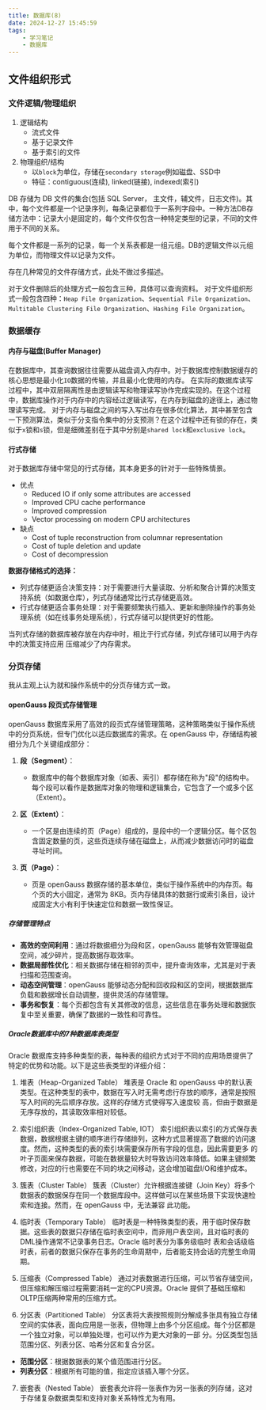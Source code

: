 ```yaml
---
title: 数据库(8)
date: 2024-12-27 15:45:59
tags:
    - 学习笔记
    - 数据库
---
```


## 文件组织形式

### 文件逻辑/物理组织

1. 逻辑结构
   - 流式文件
   - 基于记录文件
   - 基于索引的文件
2. 物理组织/结构
   - 以`block`为单位，存储在`secondary storage`例如磁盘、SSD中
   - 特征：contiguous(连续), linked(链接), indexed(索引)

DB 存储为 DB 文件的集合(包括 SQL Server， 主文件，辅文件，日志文件)。其中，每个文件都是一个记录序列，每条记录都位于一系列字段中。一种方法DB存储方法中：记录大小是固定的，每个文件仅包含一种特定类型的记录，不同的文件用于不同的关系。

每个文件都是一系列的记录，每一个关系表都是一组元组。DB的逻辑文件以元组为单位，而物理文件以记录为文件。

存在几种常见的文件存储方式，此处不做过多描述。

对于文件删除后的处理方式一般包含三种，具体可以查询资料。
对于文件组织形式一般包含四种：`Heap File Organization`、`Sequential File Organization`、`Multitable Clustering File Organization`、`Hashing File Organization`。

### 数据缓存

#### 内存与磁盘(Buffer Manager)

在数据库中，其查询数据往往需要从磁盘调入内存中。对于数据库控制数据缓存的核心思想是最小化`IO`数据的传输，并且最小化使用的内存。
在实际的数据库读写过程中，其中双层隔离性是由逻辑读写和物理读写协作完成实现的。在这个过程中，数据库操作对于内存中的内容经过逻辑读写，在内存到磁盘的途径上，通过物理读写完成。
对于内存与磁盘之间的写入写出存在很多优化算法，其中甚至包含一下预测算法，类似于分支指令集中的分支预测？在这个过程中还有锁的存在，类似于`x`锁和`s`锁，但是细微差别在于其中分别是`shared lock`和`exclusive lock`。

#### 行式存储

对于数据库存储中常见的行式存储，其本身更多的针对于一些特殊情景。

- 优点
  - Reduced IO if only some attributes are accessed
  - Improved CPU cache performance 
  - Improved compression
  - Vector processing on modern CPU architectures
- 缺点
  - Cost of tuple reconstruction from columnar representation
  - Cost of tuple deletion and update
  - Cost of decompression

**数据存储格式的选择：**

- 列式存储更适合决策支持：对于需要进行大量读取、分析和聚合计算的决策支持系统（如数据仓库），列式存储通常比行式存储更高效。
- 行式存储更适合事务处理：对于需要频繁执行插入、更新和删除操作的事务处理系统（如在线事务处理系统），行式存储可以提供更好的性能。

当列式存储的数据库被存放在内存中时，相比于行式存储，列式存储可以用于内存中的决策支持应用 压缩减少了内存需求。

### 分页存储

我从主观上认为就和操作系统中的分页存储方式一致。

#### openGauss 段页式存储管理

openGauss 数据库采用了高效的段页式存储管理策略，这种策略类似于操作系统中的分页系统，但专门优化以适应数据库的需求。在 openGauss 中，存储结构被细分为几个关键组成部分：

1. **段（Segment）**：
   - 数据库中的每个数据库对象（如表、索引）都存储在称为"段"的结构中。每个段可以看作是数据库对象的物理和逻辑集合，它包含了一个或多个区（Extent）。

2. **区（Extent）**：
   - 一个区是由连续的页（Page）组成的，是段中的一个逻辑分区。每个区包含固定数量的页，这些页连续存储在磁盘上，从而减少数据访问时的磁盘寻址时间。

3. **页（Page）**：
   - 页是 openGauss 数据存储的基本单位，类似于操作系统中的内存页。每个页的大小固定，通常为 8KB。页内存储具体的数据行或索引条目，设计成固定大小有利于快速定位和数据一致性保证。

##### 存储管理特点

- **高效的空间利用**：通过将数据细分为段和区，openGauss 能够有效管理磁盘空间，减少碎片，提高数据存取效率。
- **数据局部性优化**：相关数据存储在相邻的页中，提升查询效率，尤其是对于表扫描和范围查询。
- **动态空间管理**：openGauss 能够动态分配和回收段和区的空间，根据数据库负载和数据增长自动调整，提供灵活的存储管理。
- **事务和恢复**：每个页都包含有关其修改的信息，这些信息在事务处理和数据恢复中至关重要，确保了数据的一致性和可靠性。

##### Oracle数据库中的7种数据库表类型

Oracle 数据库支持多种类型的表，每种表的组织方式对于不同的应用场景提供了特定的优势和功能。以下是这些表类型的详细介绍：

1. 堆表（Heap-Organized Table）
  堆表是 Oracle 和 openGauss 中的默认表类型。在这种类型的表中，数据在写入时无需考虑行存放的顺序，通常是按照写入时间的先后顺序存放。这样的存储方式使得写入速度较 
  高，但由于数据是无序存放的，其读取效率相对较低。

2. 索引组织表（Index-Organized Table, IOT）
  索引组织表以索引的方式保存表数据，数据根据主键的顺序进行存储排列，这种方式显著提高了数据的访问速度。然而，这种类型的表的索引块需要保存所有字段的信息，因此需要更多 
  的叶子页面来保存数据，可能在数据量较大时导致访问效率降低。如果主键频繁修改，对应的行也需要在不同的块之间移动，这会增加磁盘I/O和维护成本。

3. 簇表（Cluster Table）
  簇表（Cluster）允许根据连接键（Join Key）将多个数据表的数据保存在同一个数据库段中。这样做可以在某些场景下实现快速检索和连接。然而，在 openGauss 中，无法兼容 
  此功能。

4. 临时表（Temporary Table）
  临时表是一种特殊类型的表，用于临时保存数据。这些表的数据只存储在临时表空间中，而非用户表空间，且对临时表的DML操作通常不记录事务日志。Oracle 临时表分为事务级临时 
  表和会话级临时表，前者的数据只保存在事务的生命周期中，后者能支持会话的完整生命周期。

5. 压缩表（Compressed Table）
  通过对表数据进行压缩，可以节省存储空间，但压缩和解压缩过程需要消耗一定的CPU资源。Oracle 提供了基础压缩和OLTP压缩两种常用的压缩方式。

6. 分区表（Partitioned Table）
  分区表将大表按照规则分解成多张具有独立存储空间的实体表，面向应用是一张表，但物理上由多个分区组成。每个分区都是一个独立对象，可以单独处理，也可以作为更大对象的一部 
   分。分区类型包括范围分区、列表分区、哈希分区和复合分区。
  
  - **范围分区**：根据数据表的某个值范围进行分区。
  - **列表分区**：根据所有可能的值，指定应该插入哪个分区。

7. 嵌套表（Nested Table）
  嵌套表允许将一张表作为另一张表的列存储，这对于存储复杂数据类型和支持对象关系特性尤为有用。

